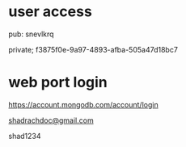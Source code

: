 # user access 

pub: snevlkrq


private; f3875f0e-9a97-4893-afba-505a47d18bc7

# web port login 

https://account.mongodb.com/account/login

shadrachdoc@gmail.com

shad1234
